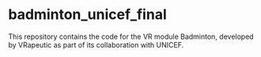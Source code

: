 # badminton_unicef_final
This repository contains the code for the VR module Badminton, developed by VRapeutic as part of its collaboration with UNICEF.
